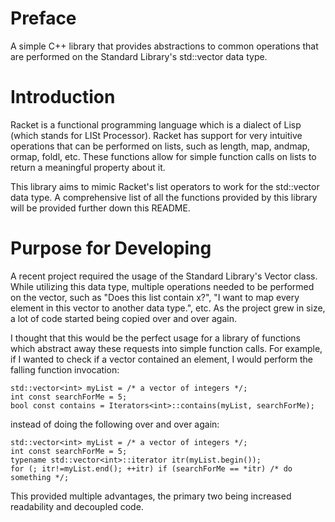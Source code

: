 # Preface
A simple C++ library that provides abstractions to common operations that are performed on the Standard Library's std::vector data type.

# Introduction
Racket is a functional programming language which is a dialect of Lisp (which stands for LISt Processor).
Racket has support for very intuitive operations that can be performed on lists, such as length, map, andmap, ormap, foldl, etc.
These functions allow for simple function calls on lists to return a meaningful property about it.

This library aims to mimic Racket's list operators to work for the std::vector data type.
A comprehensive list of all the functions provided by this library will be provided further down this README.

# Purpose for Developing
A recent project required the usage of the Standard Library's Vector class.
While utilizing this data type, multiple operations needed to be performed on the vector, such as "Does this list contain x?", "I want to map every element in this vector to another data type.", etc.
As the project grew in size, a lot of code started being copied over and over again.

I thought that this would be the perfect usage for a library of functions which abstract away these requests into simple function calls.
For example, if I wanted to check if a vector contained an element, I would perform the falling function invocation:

	std::vector<int> myList = /* a vector of integers */;
	int const searchForMe = 5;
	bool const contains = Iterators<int>::contains(myList, searchForMe);

instead of doing the following over and over again:

	std::vector<int> myList = /* a vector of integers */;
	int const searchForMe = 5;
	typename std::vector<int>::iterator itr(myList.begin());
	for (; itr!=myList.end(); ++itr) if (searchForMe == *itr) /* do something */;

This provided multiple advantages, the primary two being increased readability and decoupled code.
